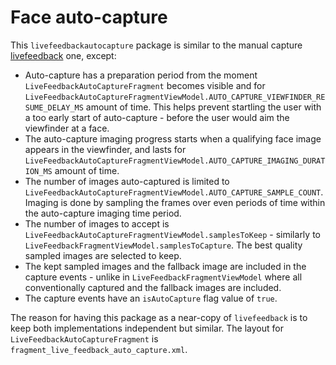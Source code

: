 # Face auto-capture

This `livefeedbackautocapture` package is similar to the manual capture [livefeedback](../livefeedback/README.md) one, except:
* Auto-capture has a preparation period from the moment `LiveFeedbackAutoCaptureFragment` becomes visible and for `LiveFeedbackAutoCaptureFragmentViewModel.AUTO_CAPTURE_VIEWFINDER_RESUME_DELAY_MS` amount of time. This helps prevent startling the user with a too early start of auto-capture - before the user would aim the viewfinder at a face.
* The auto-capture imaging progress starts when a qualifying face image appears in the viewfinder, and lasts for `LiveFeedbackAutoCaptureFragmentViewModel.AUTO_CAPTURE_IMAGING_DURATION_MS` amount of time.
* The number of images auto-captured is limited to `LiveFeedbackAutoCaptureFragmentViewModel.AUTO_CAPTURE_SAMPLE_COUNT`. Imaging is done by sampling the frames over even periods of time within the auto-capture imaging time period.
* The number of images to accept is `LiveFeedbackAutoCaptureFragmentViewModel.samplesToKeep` - similarly to `LiveFeedbackFragmentViewModel.samplesToCapture`. The best quality sampled images are selected to keep.
* The kept sampled images and the fallback image are included in the capture events - unlike in `LiveFeedbackFragmentViewModel` where all conventionally captured and the fallback images are included.
* The capture events have an `isAutoCapture` flag value of `true`.

The reason for having this package as a near-copy of `livefeedback` is to keep both implementations independent but similar. The layout for `LiveFeedbackAutoCaptureFragment` is `fragment_live_feedback_auto_capture.xml`.
